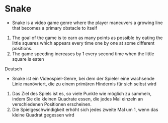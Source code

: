 # Snake

- Snake is a video game genre where the player maneuvers a growing line that becomes a primary obstacle to itself
1. The goal of the game is to earn as many points as possible by eating the little squares which appears every time one by one at some different positions.
2. The game speeding increases by 1 every second time when the little square is eaten 

Deutsch

- Snake ist ein Videospiel-Genre, bei dem der Spieler eine wachsende Linie manövriert, die zu einem primären Hindernis für sich selbst wird
1. Das Ziel des Spiels ist es, so viele Punkte wie möglich zu sammeln, indem Sie die kleinen Quadrate essen, die jedes Mal einzeln an verschiedenen Positionen erscheinen.
2. Die Spielgeschwindigkeit erhöht sich jedes zweite Mal um 1, wenn das kleine Quadrat gegessen wird
